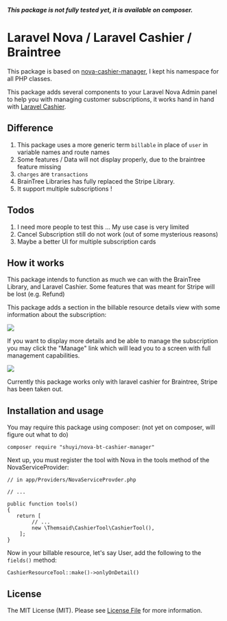  **_This package is not fully tested yet, it is available on composer._** 

# Laravel Nova / Laravel Cashier / Braintree
This package is based on [nova-cashier-manager](https://github.com/themsaid/nova-cashier-manager), I kept his namespace for all PHP classes.

This package adds several components to your Laravel Nova Admin panel to help you with managing customer subscriptions, it works hand
in hand with [Laravel Cashier](https://github.com/laravel/cashier).

## Difference 

1. This package uses a more generic term `billable` in place of `user` in variable names and route names 
2. Some features / Data will not display properly, due to the braintree feature missing
3. `charges` are `transactions`
4. BrainTree Libraries has fully replaced the Stripe Library.
5. It support multiple subscriptions !

## Todos
1. I need more people to test this ... My use case is very limited 
2. Cancel Subscription still do not work (out of some mysterious reasons)
3. Maybe a better UI for multiple subscription cards 

## How it works
This package intends to function as much we can with the BrainTree Library, and Laravel Cashier. Some features that was meant for Stripe will be lost (e.g. Refund)

This package adds a section in the billable resource details view with some information about the subscription:

<img src="https://github.com/themsaid/nova-cashier-tool/blob/master/resource-tool.jpg?raw=true">

If you want to display more details and be able to manage the subscription you may click the "Manage" link which will lead you
to a screen with full management capabilities.

<img src="https://github.com/themsaid/nova-cashier-tool/blob/master/billable-screen.jpg?raw=true">

Currently this package works only with laravel cashier for Braintree, Stripe has been taken out.

## Installation and usage

You may require this package using composer: (not yet on composer, will figure out what to do)

```
composer require "shuyi/nova-bt-cashier-manager"
```

Next up, you must register the tool with Nova in the tools method of the NovaServiceProvider:

```
// in app/Providers/NovaServiceProvder.php

// ...

public function tools()
{
   return [
        // ...
        new \Themsaid\CashierTool\CashierTool(),
    ];
}
```

Now in your billable resource, let's say User, add the following to the `fields()` method:

```
CashierResourceTool::make()->onlyOnDetail()
```


## License

The MIT License (MIT). Please see [License File](LICENSE.md) for more information.
